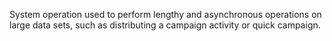 System operation used to perform lengthy and asynchronous operations on large data sets, such as distributing a campaign activity or quick campaign.